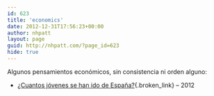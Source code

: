 ```yaml
---
id: 623
title: 'economics'
date: 2012-12-31T17:56:23+00:00
author: nhpatt
layout: page
guid: http://nhpatt.com/?page_id=623
hide: true
---
```

Algunos pensamientos económicos, sin consistencia ni orden alguno:

  * [¿Cuantos jóvenes se han ido de España?](http://nhpatt.com/economics/cuantos-jovenes-se-han-ido-de-espana/ "¿Cuantos jóvenes se han ido de España?"){.broken_link} &#8211; 2012

&nbsp;